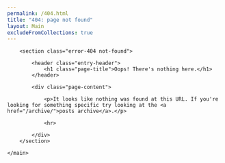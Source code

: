 ```yaml
---
permalink: /404.html
title: "404: page not found"
layout: Main
excludeFromCollections: true
---
```


<div id="primary" class="content-area">
    <main id="main" class="site-main" role="main">

        <section class="error-404 not-found">

            <header class="entry-header">
                <h1 class="page-title">Oops! There's nothing here.</h1>
            </header>

            <div class="page-content">

                <p>It looks like nothing was found at this URL. If you're looking for something specific try looking at the <a href="/archive/">posts archive</a>.</p>

                <hr>

            </div>
        </section>

    </main>

</div>
